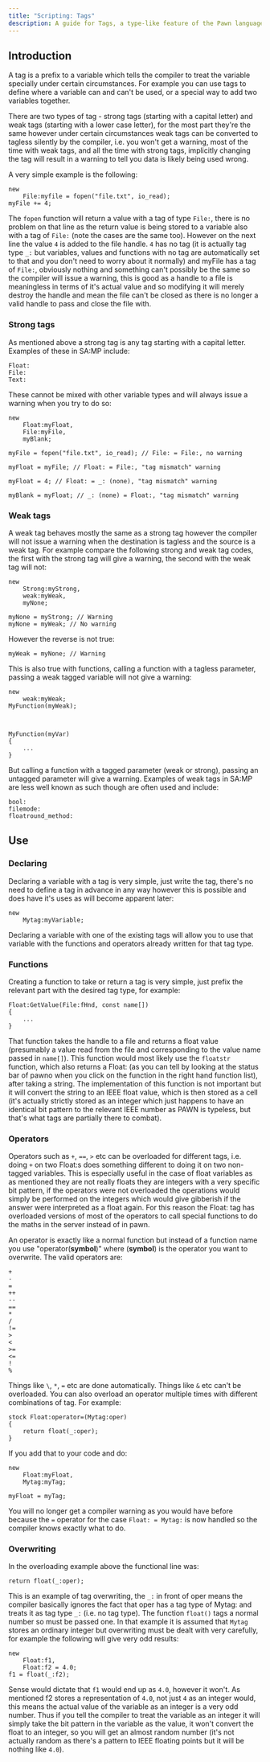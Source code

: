 ```yaml
---
title: "Scripting: Tags"
description: A guide for Tags, a type-like feature of the Pawn language providing safety features for working with values of different intent.
---
```


## Introduction

A tag is a prefix to a variable which tells the compiler to treat the variable specially under certain circumstances. For example you can use tags to define where a variable can and can't be used, or a special way to add two variables together.

There are two types of tag - strong tags (starting with a capital letter) and weak tags (starting with a lower case letter), for the most part they're the same however under certain circumstances weak tags can be converted to tagless silently by the compiler, i.e. you won't get a warning, most of the time with weak tags, and all the time with strong tags, implicitly changing the tag will result in a warning to tell you data is likely being used wrong.

A very simple example is the following:

```pawn
new
    File:myfile = fopen("file.txt", io_read);
myFile += 4;
```

The `fopen` function will return a value with a tag of type `File:`, there is no problem on that line as the return value is being stored to a variable also with a tag of `File:` (note the cases are the same too). However on the next line the value `4` is added to the file handle. `4` has no tag (it is actually tag type `_:` but variables, values and functions with no tag are automatically set to that and you don't need to worry about it normally) and myFile has a tag of `File:`, obviously nothing and something can't possibly be the same so the compiler will issue a warning, this is good as a handle to a file is meaningless in terms of it's actual value and so modifying it will merely destroy the handle and mean the file can't be closed as there is no longer a valid handle to pass and close the file with.

### Strong tags

As mentioned above a strong tag is any tag starting with a capital letter. Examples of these in SA:MP include:

```pawn
Float:
File:
Text:
```

These cannot be mixed with other variable types and will always issue a warning when you try to do so:

```pawn
new
    Float:myFloat,
    File:myFile,
    myBlank;

myFile = fopen("file.txt", io_read); // File: = File:, no warning

myFloat = myFile; // Float: = File:, "tag mismatch" warning

myFloat = 4; // Float: = _: (none), "tag mismatch" warning

myBlank = myFloat; // _: (none) = Float:, "tag mismatch" warning
```

### Weak tags

A weak tag behaves mostly the same as a strong tag however the compiler will not issue a warning when the destination is tagless and the source is a weak tag. For example compare the following strong and weak tag codes, the first with the strong tag will give a warning, the second with the weak tag will not:

```pawn
new
    Strong:myStrong,
    weak:myWeak,
    myNone;

myNone = myStrong; // Warning
myNone = myWeak; // No warning
```

However the reverse is not true:

```pawn
myWeak = myNone; // Warning
```

This is also true with functions, calling a function with a tagless parameter, passing a weak tagged variable will not give a warning:

```pawn
new
    weak:myWeak;
MyFunction(myWeak);



MyFunction(myVar)
{
    ...
}
```

But calling a function with a tagged parameter (weak or strong), passing an untagged parameter will give a warning. Examples of weak tags in SA:MP are less well known as such though are often used and include:

```pawn
bool:
filemode:
floatround_method:
```

## Use

### Declaring

Declaring a variable with a tag is very simple, just write the tag, there's no need to define a tag in advance in any way however this is possible and does have it's uses as will become apparent later:

```pawn
new
    Mytag:myVariable;
```

Declaring a variable with one of the existing tags will allow you to use that variable with the functions and operators already written for that tag type.

### Functions

Creating a function to take or return a tag is very simple, just prefix the relevant part with the desired tag type, for example:

```pawn
Float:GetValue(File:fHnd, const name[])
{
    ...
}
```

That function takes the handle to a file and returns a float value (presumably a value read from the file and corresponding to the value name passed in `name[]`). This function would most likely use the `floatstr` function, which also returns a Float: (as you can tell by looking at the status bar of pawno when you click on the function in the right hand function list), after taking a string. The implementation of this function is not important but it will convert the string to an IEEE float value, which is then stored as a cell (it's actually strictly stored as an integer which just happens to have an identical bit pattern to the relevant IEEE number as PAWN is typeless, but that's what tags are partially there to combat).

### Operators

Operators such as `+`, `==`, `>` etc can be overloaded for different tags, i.e. doing `+` on two Float:s does something different to doing it on two non-tagged variables. This is especially useful in the case of float variables as as mentioned they are not really floats they are integers with a very specific bit pattern, if the operators were not overloaded the operations would simply be performed on the integers which would give gibberish if the answer were interpreted as a float again. For this reason the Float: tag has overloaded versions of most of the operators to call special functions to do the maths in the server instead of in pawn.

An operator is exactly like a normal function but instead of a function name you use "operator(**symbol**)" where (**symbol**) is the operator you want to overwrite. The valid operators are:

```pawn
+
-
=
++
--
==
*
/
!=
>
<
>=
<=
!
%
```

Things like `\`, `*`, `=` etc are done automatically. Things like `&` etc can't be overloaded. You can also overload an operator multiple times with different combinations of tag. For example:

```pawn
stock Float:operator=(Mytag:oper)
{
    return float(_:oper);
}
```

If you add that to your code and do:

```pawn
new
    Float:myFloat,
    Mytag:myTag;

myFloat = myTag;
```

You will no longer get a compiler warning as you would have before because the `=` operator for the case `Float: = Mytag:` is now handled so the compiler knows exactly what to do.

### Overwriting

In the overloading example above the functional line was:

```pawn
return float(_:oper);
```

This is an example of tag overwriting, the `_:` in front of oper means the compiler basically ignores the fact that oper has a tag type of Mytag: and treats it as tag type `_:` (i.e. no tag type). The function `float()` tags a normal number so must be passed one. In that example it is assumed that `Mytag` stores an ordinary integer but overwriting must be dealt with very carefully, for example the following will give very odd results:

```pawn
new
    Float:f1,
    Float:f2 = 4.0;
f1 = float(_:f2);
```

Sense would dictate that `f1` would end up as `4.0`, however it won't. As mentioned f2 stores a representation of `4.0`, not just `4` as an integer would, this means the actual value of the variable as an integer is a very odd number. Thus if you tell the compiler to treat the variable as an integer it will simply take the bit pattern in the variable as the value, it won't convert the float to an integer, so you will get an almost random number (it's not actually random as there's a pattern to IEEE floating points but it will be nothing like `4.0`).
